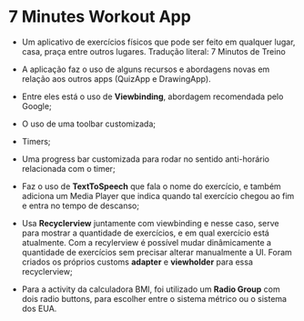# 7 Minutes Workout App

- Um aplicativo de exercícios físicos que pode ser feito em qualquer lugar, casa, praça entre outros lugares. Tradução literal: 7 Minutos de Treino

- A aplicação faz o uso de alguns recursos e abordagens novas em relação aos outros apps (QuizApp e DrawingApp).

- Entre eles está o uso de **Viewbinding**, abordagem recomendada pelo Google;
- O uso de uma toolbar customizada;
- Timers;
- Uma progress bar customizada para rodar no sentido anti-horário relacionada com o timer;
- Faz o uso de **TextToSpeech** que fala o nome do exercício, e também adiciona um Media Player que indica quando tal exercício chegou ao fim e entra no tempo de descanso;
- Usa **Recyclerview** juntamente com viewbinding e nesse caso, serve para mostrar a quantidade de exercícios, e em qual exercício está atualmente. Com a recylerview é possível
  mudar dinâmicamente a quantidade de exercícios sem precisar alterar manualmente a UI. Foram criados os próprios customs **adapter** e **viewholder** para essa recyclerview;
- Para a activity da calculadora BMI, foi utilizado um **Radio Group** com dois radio buttons, para escolher entre o sistema métrico ou o sistema dos EUA.
